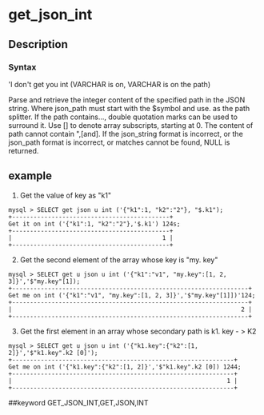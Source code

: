 # get_json_int
## Description
### Syntax

'I don't get you int (VARCHAR is on, VARCHAR is on the path)


Parse and retrieve the integer content of the specified path in the JSON string.
Where json_path must start with the $symbol and use. as the path splitter. If the path contains..., double quotation marks can be used to surround it.
Use [] to denote array subscripts, starting at 0.
The content of path cannot contain ",[and].
If the json_string format is incorrect, or the json_path format is incorrect, or matches cannot be found, NULL is returned.

## example

1. Get the value of key as "k1"

```
mysql > SELECT get json u int ('{"k1":1, "k2":"2"}, "$.k1");
+--------------------------------------------+
Get it on int ('{"k1":1, "k2":"2"},'$.k1') 124s;
+--------------------------------------------+
|                                          1 |
+--------------------------------------------+
```

2. Get the second element of the array whose key is "my. key"

```
mysql > SELECT get u json u int ('{"k1":"v1", "my.key":[1, 2, 3]}','$"my.key"[1]);
+------------------------------------------------------------------+
Get me on int ('{"k1":"v1", "my.key":[1, 2, 3]}','$"my.key"[1]])'124;
+------------------------------------------------------------------+
|                                                                2 |
+------------------------------------------------------------------+
```

3. Get the first element in an array whose secondary path is k1. key - > K2
```
mysql > SELECT get u json u int ('{"k1.key":{"k2":[1, 2]}','$"k1.key".k2 [0]');
+--------------------------------------------------------------+
Get me on int ('{"k1.key":{"k2":[1, 2]}','$"k1.key".k2 [0]) 1244;
+--------------------------------------------------------------+
|                                                            1 |
+--------------------------------------------------------------+
```
##keyword
GET_JSON_INT,GET,JSON,INT
